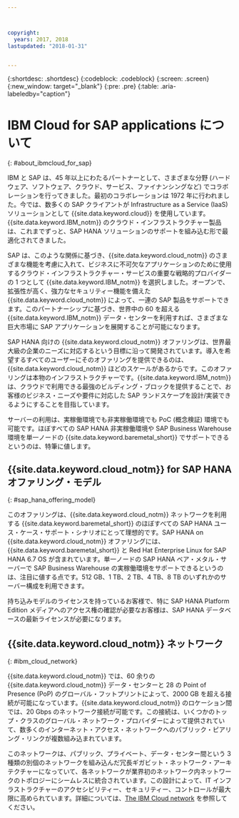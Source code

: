 ```yaml
---



copyright:
  years: 2017, 2018
lastupdated: "2018-01-31"


---
```


{:shortdesc: .shortdesc}
{:codeblock: .codeblock}
{:screen: .screen}
{:new_window: target="_blank"}
{:pre: .pre}
{:table: .aria-labeledby="caption"}


# IBM Cloud for SAP applications について
{: #about_ibmcloud_for_sap}

IBM と SAP は、45 年以上にわたるパートナーとして、さまざまな分野 (ハードウェア、ソフトウェア、クラウド、サービス、ファイナンシングなど) でコラボレーションを行ってきました。最初のコラボレーションは 1972 年に行われました。今では、数多くの SAP クライアントが Infrastructure as a Service (IaaS) ソリューションとして {{site.data.keyword.cloud}} を使用しています。{{site.data.keyword.IBM_notm}} のクラウド・インフラストラクチャー製品は、これまでずっと、SAP HANA ソリューションのサポートを組み込む形で最適化されてきました。 

SAP は、このような関係に基づき、{{site.data.keyword.cloud_notm}} のさまざまな機能を考慮に入れて、ビジネスに不可欠なアプリケーションのために使用するクラウド・インフラストラクチャー・サービスの重要な戦略的プロバイダーの 1 つとして {{site.data.keyword.IBM_notm}} を選択しました。オープンで、拡張性が高く、強力なセキュリティー機能を備えた {{site.data.keyword.cloud_notm}} によって、一連の SAP 製品をサポートできます。このパートナーシップに基づき、世界中の 60 を超える {{site.data.keyword.IBM_notm}} データ・センターを利用すれば、さまざまな巨大市場に SAP アプリケーションを展開することが可能になります。

SAP HANA 向けの {{site.data.keyword.cloud_notm}} オファリングは、世界最大級の企業のニーズに対応するという目標に沿って開発されています。導入を希望するすべてのユーザーにそのオファリングを提供できるのは、{{site.data.keyword.cloud_notm}} ほどのスケールがあるからです。このオファリングは本物のインフラストラクチャーです。{{site.data.keyword.IBM_notm}} は、クラウドで利用できる最強のビルディング・ブロックを提供することで、お客様のビジネス・ニーズや要件に対応した SAP ランドスケープを設計/実装できるようにすることを目指しています。

サーバーの利用は、実稼働環境でも非実稼働環境でも PoC (概念検証) 環境でも可能です。ほぼすべての SAP HANA 非実稼働環境や SAP Business Warehouse 環境を単一ノードの {{site.data.keyword.baremetal_short}} でサポートできるというのは、特筆に値します。

## {{site.data.keyword.cloud_notm}} for SAP HANA オファリング・モデル
{: #sap_hana_offering_model}

このオファリングは、{{site.data.keyword.cloud_notm}} ネットワークを利用する {{site.data.keyword.baremetal_short}} のほぼすべての SAP HANA ユース・ケース・サポート・シナリオにとって理想的です。SAP HANA on {{site.data.keyword.cloud_notm}} オファリングには、{{site.data.keyword.baremetal_short}} と Red Hat Enterprise Linux for SAP HANA 6.7 OS が含まれています。単一ノードの SAP HANA ベア・メタル・サーバーで SAP Business Warehouse の実稼働環境をサポートできるというのは、注目に値する点です。512 GB、1 TB、2 TB、4 TB、8 TB のいずれかのサーバー構成を利用できます。

持ち込みモデルのライセンスを持っているお客様で、特に SAP HANA Platform Edition メディアへのアクセス権の確認が必要なお客様は、SAP HANA データベースの最新ライセンスが必要になります。 

## {{site.data.keyword.cloud_notm}} ネットワーク
{: #ibm_cloud_network}

{{site.data.keyword.cloud_notm}} では、60 余りの {{site.data.keyword.cloud_notm}} データ・センターと 28 の Point of Presence (PoP) のグローバル・フットプリントによって、2000 GB を超える接続が可能になっています。{{site.data.keyword.cloud_notm}} のロケーション間では、20 Gbps のネットワーク接続が可能です。この接続は、いくつかのトップ・クラスのグローバル・ネットワーク・プロバイダーによって提供されていて、数多くのインターネット・アクセス・ネットワークへのパブリック・ピアリング・リンクが複数組み込まれています。

このネットワークは、パブリック、プライベート、データ・センター間という 3 種類の別個のネットワークを組み込んだ冗長ギガビット・ネットワーク・アーキテクチャーになっていて、各ネットワークが業界初のネットワーク内ネットワークのトポロジーにシームレスに統合されています。この設計によって、IT インフラストラクチャーのアクセシビリティー、セキュリティー、コントロールが最大限に高められています。詳細については、[The IBM Cloud network](https://www.ibm.com/cloud-computing/bluemix/our-network) を参照してください。
